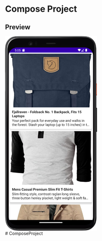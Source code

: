 # Compose Project

## Preview
<div style="display:flex;">
<img src="Screenshot.png" alt="Screenshot" width="300" />
&nbsp;
</div>
# ComposeProject

